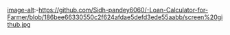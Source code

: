 [image-alt](image-url):-https://github.com/Sidh-pandey6060/-Loan-Calculator-for-Farmer/blob/186bee66330550c2f624afdae5defd3ede55aabb/screen%20github.jpg
